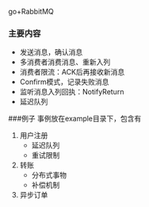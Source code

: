 go+RabbitMQ

### 主要内容
- 发送消息，确认消息
- 多消费者消费消息、重新入列
- 消费者限流：ACK后再接收新消息
- Confirm模式，记录失败消息
- 监听消息入列回执：NotifyReturn
- 延迟队列

###例子
事例放在example目录下，包含有
1. 用户注册
    - 延迟队列
    - 重试限制
2. 转账
    - 分布式事物
    - 补偿机制
3. 异步订单